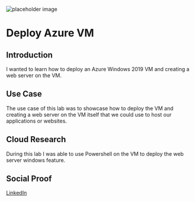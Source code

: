 <!-- This template removes the micro tutorial for a quicker post and removes images for a full template check out the 000-DAY-ARTICLE-LONG-TEMPLATE.MD-->

![placeholder image](https://connectoricons-prod.azureedge.net/azurevm/icon_1.0.1358.2031.png)

# Deploy Azure VM

## Introduction

I wanted to learn how to deploy an Azure Windows 2019 VM and creating a web server on the VM.

## Use Case

The use case of this lab was to showcase how to deploy the VM and creating a web server on the VM itself that we could use to host our applications or websites.

## Cloud Research

During this lab I was able to use Powershell on the VM to deploy the web server windows feature.

## Social Proof

[LinkedIn](link)
